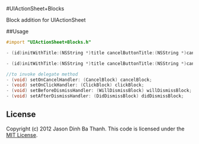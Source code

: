 #UIActionSheet+Blocks

Block addition for UIActionSheet

##Usage

```objective-c
#import "UIActionSheet+Blocks.h"
```

```objective-c
- (id)initWithTitle:(NSString *)title cancelButtonTitle:(NSString *)cancelButtonTitle destructiveButtonTitle:(NSString *)destructiveButtonTitle onClick: (ClickBlock) clickBlock onCancel: (CancelBlock) cancelBlock onWillDismiss: (WillDismissBlock) willDismissBlock onDidDismiss: (DidDismissBlock) didDismissBlock otherButtonTitles:(NSString *)otherButtonTitles, ...;
```

```objective-c
- (id)initWithTitle:(NSString *)title cancelButtonTitle:(NSString *)cancelButtonTitle destructiveButtonTitle:(NSString *)destructiveButtonTitle otherButtonTitles:(NSString *)otherButtonTitles, ...;

//to invoke delegate method
- (void) setOnCancelHandler: (CancelBlock) cancelBlock;
- (void) setOnClickHandler: (ClickBlock) clickBlock;
- (void) setBeforeDismissHandler: (WillDismissBlock) willDismissBlock;
- (void) setAfterDismissHandler: (DidDismissBlock) didDismissBlock;
```

## License

Copyright (c) 2012 Jason Dinh Ba Thanh. This code is licensed under the [MIT License](http://github.com/xuki/UIActionSheet-Blocks/raw/master/LICENSE).